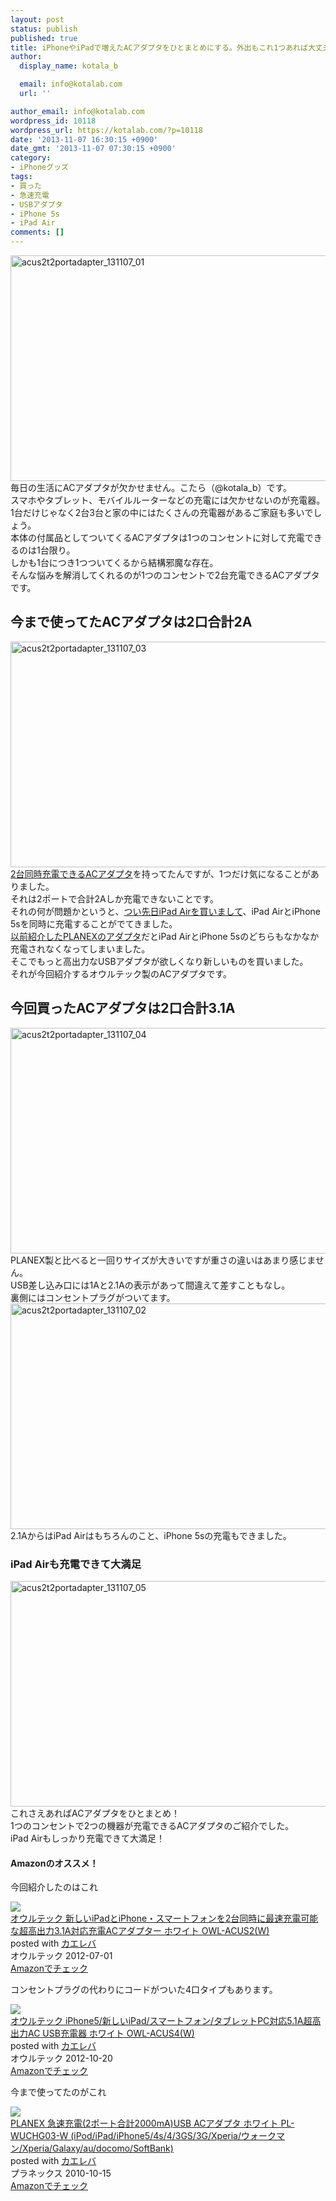 ```yaml
---
layout: post
status: publish
published: true
title: iPhoneやiPadで増えたACアダプタをひとまとめにする。外出もこれ1つあれば大丈夫！
author:
  display_name: kotala_b

  email: info@kotalab.com
  url: ''

author_email: info@kotalab.com
wordpress_id: 10118
wordpress_url: https://kotalab.com/?p=10118
date: '2013-11-07 16:30:15 +0900'
date_gmt: '2013-11-07 07:30:15 +0900'
category:
- iPhoneグッズ
tags:
- 買った
- 急速充電
- USBアダプタ
- iPhone 5s
- iPad Air
comments: []
---
```

<p><img src="https://kotalab.com/wp-content/uploads/acus2t2portadapter_131107_01-546x361.jpg" alt="acus2t2portadapter_131107_01" width="546" height="361" class="alignnone size-large wp-image-10124" /><br />
毎日の生活にACアダプタが欠かせません。こたら（@kotala_b）です。<br />
スマホやタブレット、モバイルルーターなどの充電には欠かせないのが充電器。<br />
1台だけじゃなく2台3台と家の中にはたくさんの充電器があるご家庭も多いでしょう。<br />
本体の付属品としてついてくるACアダプタは1つのコンセントに対して充電できるのは1台限り。<br />
しかも1台につき1つついてくるから結構邪魔な存在。<br />
そんな悩みを解消してくれるのが1つのコンセントで2台充電できるACアダプタです。<br />
<!--more--></p>
<h2>今まで使ってたACアダプタは2口合計2A</h2>
<p><img src="https://kotalab.com/wp-content/uploads/acus2t2portadapter_131107_03-546x361.jpg" alt="acus2t2portadapter_131107_03" width="546" height="361" class="alignnone size-large wp-image-10125" /><br />
<a href="https://kotalab.com/usb-2port-adapter" title="1つのコンセントから2台を同時充電！外出時に便利な2ポートUSBアダプタを購入！" target="_blank">2台同時充電できるACアダプタ</a>を持ってたんですが、1つだけ気になることがありました。<br />
それは2ポートで合計2Aしか充電できないことです。<br />
それの何が問題かというと、<a href="https://kotalab.com/buy-ipad-air" title="iPad Airを発売日の夕方購入！意外な穴場！？で並ばずにたったの5分でWi-Fi版が買えた！" target="_blank">つい先日iPad Airを買いまして</a>、iPad AirとiPhone 5sを同時に充電することがでてきました。<br />
<a href="https://kotalab.com/usb-2port-adapter" title="1つのコンセントから2台を同時充電！外出時に便利な2ポートUSBアダプタを購入！" target="_blank">以前紹介したPLANEXのアダプタ</a>だとiPad AirとiPhone 5sのどちらもなかなか充電されなくなってしまいました。<br />
そこでもっと高出力なUSBアダプタが欲しくなり新しいものを買いました。<br />
それが今回紹介するオウルテック製のACアダプタです。</p>
<h2>今回買ったACアダプタは2口合計3.1A</h2>
<p><img src="https://kotalab.com/wp-content/uploads/acus2t2portadapter_131107_04-546x361.jpg" alt="acus2t2portadapter_131107_04" width="546" height="361" class="alignnone size-large wp-image-10123" /><br />
PLANEX製と比べると一回りサイズが大きいですが重さの違いはあまり感じません。<br />
USB差し込み口には1Aと2.1Aの表示があって間違えて差すこともなし。<br />
裏側にはコンセントプラグがついてます。<br />
<img src="https://kotalab.com/wp-content/uploads/acus2t2portadapter_131107_02-546x361.jpg" alt="acus2t2portadapter_131107_02" width="546" height="361" class="alignnone size-large wp-image-10121" /><br />
2.1AからはiPad Airはもちろんのこと、iPhone 5sの充電もできました。</p>
<h3>iPad Airも充電できて大満足</h3>
<p><img src="https://kotalab.com/wp-content/uploads/acus2t2portadapter_131107_05-546x361.jpg" alt="acus2t2portadapter_131107_05" width="546" height="361" class="alignnone size-large wp-image-10122" /><br />
これさえあればACアダプタをひとまとめ！<br />
1つのコンセントで2つの機器が充電できるACアダプタのご紹介でした。<br />
iPad Airもしっかり充電できて大満足！</p>
<h4 class="aam">Amazonのオススメ！</h4>
<p>今回紹介したのはこれ</p>
<div class="kaerebalink-box">
<div class="kaerebalink-image"><a href="https://www.amazon.co.jp/exec/obidos/ASIN/B0089HZVR8/same-22/ref=nosim/" rel="nofollow" target="_blank"><img src="https://images-fe.ssl-images-amazon.com/images/I/3153zdNEuCL._SL160_.jpg" style="border: none;" /></a></div>
<div class="kaerebalink-info">
<div class="kaerebalink-name"><a href="https://www.amazon.co.jp/exec/obidos/ASIN/B0089HZVR8/same-22/ref=nosim/" rel="nofollow" target="_blank">オウルテック 新しいiPadとiPhone・スマートフォンを2台同時に最速充電可能な超高出力3.1A対応充電ACアダプター ホワイト OWL-ACUS2(W)</a>
<div class="kaerebalink-powered-date">posted with <a href="https://kaereba.com" rel="nofollow" target="_blank">カエレバ</a></div>
</div>
<div class="kaerebalink-detail"> オウルテック 2012-07-01    </div>
<div class="kaerebalink-link1">
<div class="shoplinkamazon"><a href="https://www.amazon.co.jp/gp/search?keywords=%83I%83E%83%8B%83e%83b%83N%20%92%B4%8D%82%8Fo%97%CD3.1A%91%CE%89%9E%8F%5B%93dAC%83A%83_%83v%83%5E%81%5B&__mk_ja_JP=%83J%83%5E%83J%83i&tag=same-22" rel="nofollow" target="_blank" title="アマゾン" >Amazonでチェック</a></div>
</div>
</div>
<div class="booklink-footer"></div>
</div>
<p>コンセントプラグの代わりにコードがついた4口タイプもあります。</p>
<div class="kaerebalink-box">
<div class="kaerebalink-image"><a href="https://www.amazon.co.jp/exec/obidos/ASIN/B009QVIGNC/same-22/ref=nosim/" rel="nofollow" target="_blank"><img src="https://images-fe.ssl-images-amazon.com/images/I/31q-b6ZT7FL._SL160_.jpg" style="border: none;" /></a></div>
<div class="kaerebalink-info">
<div class="kaerebalink-name"><a href="https://www.amazon.co.jp/exec/obidos/ASIN/B009QVIGNC/same-22/ref=nosim/" rel="nofollow" target="_blank">オウルテック iPhone5/新しいiPad/スマートフォン/タブレットPC対応5.1A超高出力AC USB充電器 ホワイト OWL-ACUS4(W)</a>
<div class="kaerebalink-powered-date">posted with <a href="https://kaereba.com" rel="nofollow" target="_blank">カエレバ</a></div>
</div>
<div class="kaerebalink-detail"> オウルテック 2012-10-20    </div>
<div class="kaerebalink-link1">
<div class="shoplinkamazon"><a href="https://www.amazon.co.jp/gp/search?keywords=iPhone5%20%83I%83E%83%8B%83e%83b%83N&__mk_ja_JP=%83J%83%5E%83J%83i&tag=same-22" rel="nofollow" target="_blank" title="アマゾン" >Amazonでチェック</a></div>
</div>
</div>
<div class="booklink-footer"></div>
</div>
<p>今まで使ってたのがこれ</p>
<div class="kaerebalink-box">
<div class="kaerebalink-image"><a href="https://www.amazon.co.jp/exec/obidos/ASIN/B0043BX03Q/same-22/ref=nosim/" rel="nofollow" target="_blank"><img src="https://images-fe.ssl-images-amazon.com/images/I/31c-qkZHAhL._SL160_.jpg" style="border: none;" /></a></div>
<div class="kaerebalink-info">
<div class="kaerebalink-name"><a href="https://www.amazon.co.jp/exec/obidos/ASIN/B0043BX03Q/same-22/ref=nosim/" rel="nofollow" target="_blank">PLANEX 急速充電(2ポート合計2000mA)USB ACアダプタ ホワイト PL-WUCHG03-W (iPod/iPad/iPhone5/4s/4/3GS/3G/Xperia/ウォークマン/Xperia/Galaxy/au/docomo/SoftBank)</a>
<div class="kaerebalink-powered-date">posted with <a href="https://kaereba.com" rel="nofollow" target="_blank">カエレバ</a></div>
</div>
<div class="kaerebalink-detail"> プラネックス 2010-10-15    </div>
<div class="kaerebalink-link1">
<div class="shoplinkamazon"><a href="https://www.amazon.co.jp/gp/search?keywords=G%2F3GS%2F4&__mk_ja_JP=%83J%83%5E%83J%83i&tag=same-22" rel="nofollow" target="_blank" title="アマゾン" >Amazonでチェック</a></div>
</div>
</div>
<div class="booklink-footer"></div>
</div>
